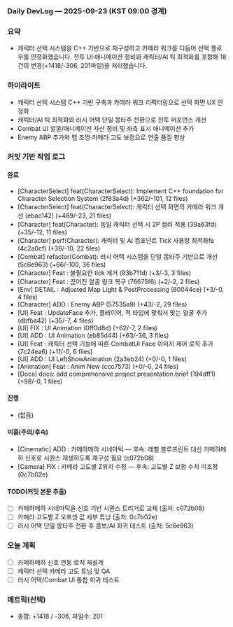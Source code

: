 ### Daily DevLog — 2025-09-23 (KST 09:00 경계)

### 요약
- 캐릭터 선택 시스템을 C++ 기반으로 재구성하고 카메라 워크를 다듬어 선택 플로우를 안정화했습니다. 전투 UI·애니메이션 정비와 캐릭터/AI 틱 최적화를 포함해 18건의 변경(+1418/-306, 201파일)을 처리했습니다.

### 하이라이트
- 캐릭터 선택 시스템 C++ 기반 구축과 카메라 워크 리팩터링으로 선택 화면 UX 안정화
- 캐릭터/AI 틱 최적화와 러시 어택 단일 몽타주 전환으로 전투 퍼포먼스 개선
- Combat UI 얼굴/애니메이션 자산 정비 및 좌측 표시 애니메이션 추가
- Enemy ABP 추가와 맵 조명·카메라 고도 보정으로 연출 품질 향상

### 커밋 기반 작업 로그
#### 완료
- [CharacterSelect] feat(CharacterSelect): Implement C++ foundation for Character Selection System (2f83a4d) (+362/-101, 12 files)
- [CharacterSelect] feat(CharacterSelect): 캐릭터 선택 화면의 카메라 워크 개선 (ebac142) (+489/-23, 21 files)
- [Character] feat(Character): 동일 캐릭터 선택 시 2P 컬러 적용 (39a63fd) (+35/-12, 11 files)
- [Character] perf(Character): 캐릭터 및 AI 컴포넌트 Tick 사용량 최적화fe (4c2a0cf) (+39/-10, 22 files)
- [Combat] refactor(Combat): 러시 어택 시스템을 단일 몽타주 기반으로 개선 (5c6e963) (+66/-100, 36 files)
- [Character] Feat : 불필요한 tick 제거 (93b711d) (+3/-3, 3 files)
- [Character] Feat : 끉어진 얼굴 링크 복구 (76675f6) (+2/-2, 2 files)
- [Env] DETAIL : Adjusted Map Light & PostProcessing (60044ce) (+3/-0, 4 files)
- [Character] ADD : Enemy ABP (57535a9) (+43/-2, 29 files)
- [UI] Feat : UpdateFace 추가, 플레이어, 적 타입에 맞춰서 맞는 얼굴 추가 (dbfba42) (+35/-7, 4 files)
- [UI] FIX : UI Animation (0ff0d8d) (+62/-7, 2 files)
- [UI] ADD : UI Animation (eb85d44) (+63/-36, 3 files)
- [UI] Feat : 캐릭터 선택 기능에 따른 CombatUI Face 이미지 제어 로직 추가 (7c24ea6) (+11/-0, 6 files)
- [UI] ADD : UI LeftShowAnimation (2a3eb24) (+0/-0, 1 files)
- [Animation] Feat : Anim New (ccc7573) (+0/-0, 24 files)
- [Docs] docs: add comprehensive project presentation brief (194dff1) (+98/-0, 1 files)
#### 진행
- (없음)
#### 미흡(주의/후속)
- [Cinematic] ADD : 카메하메하 시네마틱 — 후속: 레벨 블루프린트 대신 카메하메하 신호로 시퀀스 재생하도록 재구성 필요 (c072b08)
- [Camera] FIX : 카메라 고도별 Z위치 수정 — 후속: 고도별 Z 보정 수치 미조정 (0c7b02e)
#### TODO(커밋 본문 추출)
- [ ] 카메하메하 시네마틱을 신호 기반 시퀀스 트리거로 교체 (출처: c072b08)
- [ ] 카메라 고도별 Z 오프셋 값 세부 튜닝 (출처: 0c7b02e)
- [ ] 러시 어택 단일 몽타주 전환 후 콤보/AI 회귀 테스트 (출처: 5c6e963)

### 오늘 계획
- [ ] 카메하메하 신호 연동 로직 재설계
- [ ] 캐릭터 선택 카메라 고도 튜닝 및 QA
- [ ] 러시 어택/Combat UI 통합 회귀 테스트

### 메트릭(선택)
- 총합: +1418 / -306, 파일수: 201
